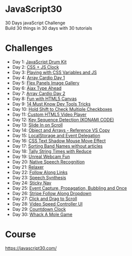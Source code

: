 # JavaScript30
30 Days javaScript Challenge</br>
Build 30 things in 30 days with 30 tutorials

# Challenges
- Day 1: [JavaScript Drum Kit](https://drumkitjavascript.netlify.app/)
- Day 2: [CSS + JS Clock](https://cssandjsclock.netlify.app/)
- Day 3: [Playing with CSS Variables and JS](https://updatecssswithjs.netlify.app/)
- Day 4: [Array Cardio Day 1](https://arraycardioday1.netlify.app/)
- Day 5: [Flex Panels Image Gallery](https://flexboxpanelgallery.netlify.app/)
- Day 6: [Ajax Type Ahead](https://autosuggestion.netlify.app/)
- Day 7: [Array Cardio Day 2](https://arraycardioday2.netlify.app/)
- Day 8: [Fun with HTML5 Canvas](https://canvashtml.netlify.app/)
- Day 9: [14 Must Know Dev Tools Tricks](https://devtricks.netlify.app/)
- Day 10: [Hold Shift to Check Multiple Checkboxes](https://shiftcheckboxes.netlify.app/)
- Day 11: [Custom HTML5 Video Player](https://videoplayerjs.netlify.app/)
- Day 12: [Key Sequence Detection (KONAMI CODE)](https://secretcode.netlify.app/)
- Day 13: [Slide In on Scroll](https://scrollslidein.netlify.app)
- Day 14: [Object and Arrays - Reference VS Copy](https://jscopyreference.netlify.app/)
- Day 15: [LocalStorage and Event Delegation](https://localstoragejs.netlify.app)
- Day 16: [CSS Text Shadow Mouse Move Effect](https://onmoveshadow.netlify.app/)
- Day 17: [Sorting Band Names without articles](https://sortwithoutarticles.netlify.app/)
- Day 18: [Tally String Times with Reduce](https://reducejs.netlify.app/)
- Day 19: [Unreal Webcam Fun](https://webcam-filter-js.netlify.app/)
- Day 20: [Native Speech Recognition](https://speechdetection.netlify.app/)
- Day 21: [Relaxer](https://breathe-relaxer.netlify.app)
- Day 22: [Follow Along Links](https://highlighter.netlify.app/)
- Day 23: [Speech Synthesis](https://speechsynthesisjs.netlify.app/)
- Day 24: [Sticky Nav](https://stickynavjs.netlify.app/)
- Day 25: [Event Capture, Propagation, Bubbling and Once](https://capture-bubbling-once-propagation-js.netlify.app/)
- Day 26: [Stripe Follow Along Dropdown]()
- Day 27: [Click and Drag to Scroll]()
- Day 28: [Video Speed Controller UI](https://video-speed-controller.netlify.app/)
- Day 29: [Countdown Clock]()
- Day 30: [Whack A Mole Game]()


# Course
https://javascript30.com/

